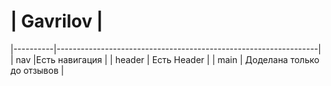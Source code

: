 # | Gavrilov |
|----------|-----------------------------------------------------------------|
| nav	     |Есть навигация                                                   |
| header   | Есть Header                                                     |
| main     | Доделана только до отзывов                                    |
